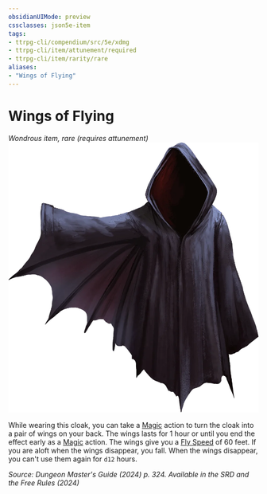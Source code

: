 ```yaml
---
obsidianUIMode: preview
cssclasses: json5e-item
tags:
- ttrpg-cli/compendium/src/5e/xdmg
- ttrpg-cli/item/attunement/required
- ttrpg-cli/item/rarity/rare
aliases: 
- "Wings of Flying"
---
```

# Wings of Flying
*Wondrous item, rare (requires attunement)*  
![](Інструменти%20ДМ/CLI/items/img/wings-of-flying.webp#right)


While wearing this cloak, you can take a [Magic](Інструменти%20ДМ/CLI/rules/actions.md#Magic) action to turn the cloak into a pair of wings on your back. The wings lasts for 1 hour or until you end the effect early as a [Magic](Інструменти%20ДМ/CLI/rules/actions.md#Magic) action. The wings give you a [Fly Speed](Інструменти%20ДМ/CLI/rules/variant-rules/fly-speed-xphb.md) of 60 feet. If you are aloft when the wings disappear, you fall. When the wings disappear, you can't use them again for `d12` hours.

*Source: Dungeon Master's Guide (2024) p. 324. Available in the <span title='Systems Reference Document (5.2)'>SRD</span> and the Free Rules (2024)*